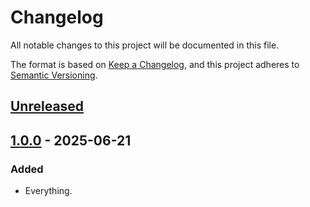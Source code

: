 # Changelog

All notable changes to this project will be documented in this file.

The format is based on [Keep a Changelog](https://keepachangelog.com/en/1.0.0/),
and this project adheres to [Semantic Versioning](https://semver.org/spec/v2.0.0.html).

## [Unreleased]

## [1.0.0] - 2025-06-21

### Added

- Everything.

[unreleased]: https://github.com/rookiepsi/comfypsi_blur_mask/compare/v1.0.0...HEAD
[1.0.0]: https://github.com/rookiepsi/comfypsi_blur_mask/releases/tag/v1.0.0
